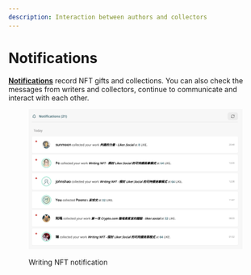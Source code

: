 ```yaml
---
description: Interaction between authors and collectors
---
```


# Notifications

[**Notifications**](https://liker.land/notifications) record NFT gifts and collections. You can also check the messages from writers and collectors, continue to communicate and interact with each other.

<figure><img src="../../.gitbook/assets/notifications.png" alt=""><figcaption><p>Writing NFT notification</p></figcaption></figure>
